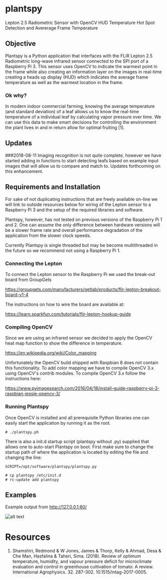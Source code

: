 # plantspy
Lepton 2.5 Radiometric Sensor with OpenCV HUD Temperature Hot Spot Detection 
and Avererage Frame Temperature

## Objective
Plantspy is a Python application that interfaces with the FLiR Lepton 2.5 Radiometric
long-wave infrared sensor connected to the SPI port of a Raspberry Pi 3. 
This sensor uses OpenCV to indicate the warmest point in
the frame while also creating an information layer on the images in real-time 
creating a heads up display (HUD) which indicates the average
frame temperature as well as the warmest location in the frame.

### Ok why?
In modern indoor commercial farming, knowing the average temperature (and standard 
deviation) of a leaf allows us to know the real-time temperature of a individual leaf 
by calculating vapor pressure over time. We can use this data
to make smart decisions for controlling the environment the plant lives in and 
in return allow for optimal fruiting [1].


## Updates
###2018-08-11
Imaging recognition is not quite complete, however we have started adding in
functions to start detecting leafs based on example input images that will
allow us to compare and match to. Updates forthcoming on this enhancement.

## Requirements and Installation 
For sake of not duplicating instructions that are freely available on-line 
we will link to outside resources below for wiring of the 
Lepton sensor to a Raspberry Pi 3 and the setup of the required libraries and 
software.

Plantspy, however, has not tested on previous versions of the Raspberry Pi 1 and 2. 
One can assume the only difference between hardware versions will be a slower 
frame rate and overall performance degradation of the application from the slower 
clock speeds. 

Currently Plantspy is single threaded but may be become multithreaded in 
the future so we recommend not using a Raspberry Pi 1.

### Connecting the Lepton
To connect the Lepton sensor to the Raspberry Pi we used the break-out board 
from GroupGets

https://groupgets.com/manufacturers/getlab/products/flir-lepton-breakout-board-v1-4

The instructions on how to wire the board are available at:

https://learn.sparkfun.com/tutorials/flir-lepton-hookup-guide


### Compiling OpenCV
Since we are using an infrared sensor we decided to apply the OpenCV heat map 
function to show the difference in temperature. 

https://en.wikipedia.org/wiki/Color_mapping

Unfortunately the OpenCV build shipped with Raspbian 8 does not contain this 
functionality. To add color mapping we have to compile OpenCV 3.x using 
OpenCV's contrib modules. To compile OpenCV 3.x follow the instructions here:

https://www.pyimagesearch.com/2016/04/18/install-guide-raspberry-pi-3-raspbian-jessie-opencv-3/

### Running Plantspy
Once OpenCV is installed and all prerequisite Python libraries one can easily 
start the application by running it as the root.

```
# ./plantspy.ph
```

There is also a init.d startup script (plantspy without .py) supplied that 
allows one to auto-start Plantspy on boot. First make sure to change the 
startup path of where the application is located by editing the file and 
changing the line:

```
SCRIPT=/opt/software/plantspy/plantspy.py
```

```
# cp plantspy /etc/init.d
# rc-update add plantspy
````


## Examples

Example output from http://127.0.0.1:80/

![alt text](https://github.com/sentient-controls/plantspy/raw/master/docs/example.png)

# Resources
1. Shamshiri, Redmond & W Jones, James & Thorp, Kelly & Ahmad, Desa & Che Man, Hasfalina & Taheri, Sima. (2018). Review of optimum temperature, humidity, and vapour pressure deficit for microclimate evaluation and control in greenhouse cultivation of tomato: A review. International Agrophysics. 32. 287-302. 10.1515/intag-2017-0005. 
